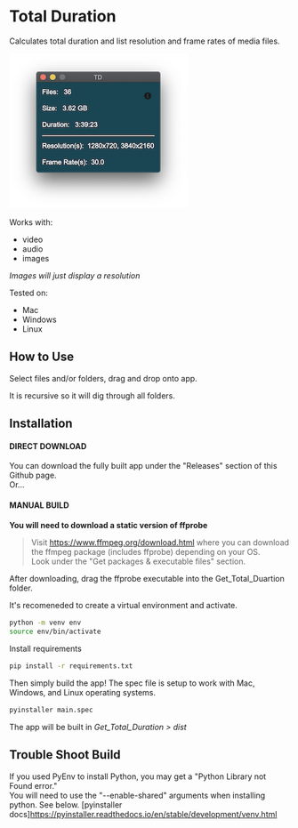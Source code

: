 # Total Duration 
Calculates total duration and list resolution and frame rates of media files. 

![ReadMe image](images/readme_img.png)

Works with: 
- video
- audio
- images

*Images will just display a resolution*

Tested on: 
- Mac
- Windows
- Linux

## How to Use
Select files and/or folders, drag and drop onto app. 

It is recursive so it will dig through all folders.

## **Installation**
#### **DIRECT DOWNLOAD**
You can download the fully built app under the "Releases" section of this Github page.  
Or...
  
#### **MANUAL BUILD**
**You will need to download a static version of ffprobe**  
> Visit https://www.ffmpeg.org/download.html where you can download the ffmpeg package (includes ffprobe) depending on your OS.  
Look under the "Get packages & executable files" section.  

After downloading, drag the ffprobe executable into the Get_Total_Duartion folder.

It's recomeneded to create a virtual environment and activate.
```bash
python -m venv env
source env/bin/activate
```
Install requirements
```bash
pip install -r requirements.txt
```
Then simply build the app! The spec file is setup to work with Mac, Windows, and Linux operating systems. 
```bash
pyinstaller main.spec
```
The app will be built in *Get_Total_Duration > dist* 

## Trouble Shoot Build
If you used PyEnv to install Python, you may get a "Python Library not Found error."  
You will need to use the "--enable-shared" arguments when installing python. See below.
[pyinstaller docs]https://pyinstaller.readthedocs.io/en/stable/development/venv.html